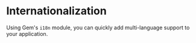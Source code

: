 # Internationalization

Using Gem's `i18n` module, you can quickly add multi-language support to your application.

<gem-book-plugin-file src="/src/examples/i18n/index.ts"></gem-book-plugin-file>
